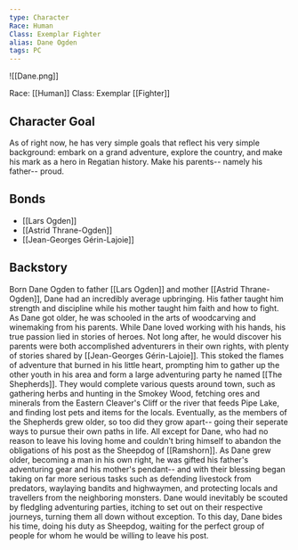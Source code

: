 ```yaml
---
type: Character
Race: Human
Class: Exemplar Fighter
alias: Dane Ogden
tags: PC
---
```



![[Dane.png]]

Race: [[Human]]
Class: Exemplar [[Fighter]] 

## Character Goal

As of right now, he has very simple goals that reflect his very simple background: embark on a grand adventure, explore the country, and make his mark as a hero in Regatian history. Make his parents-- namely his father-- proud.

## Bonds

- [[Lars Ogden]]
- [[Astrid Thrane-Ogden]]
- [[Jean-Georges Gérin-Lajoie]]

## Backstory

Born Dane Ogden to father [[Lars Ogden]] and mother [[Astrid Thrane-Ogden]], Dane had an incredibly average upbringing. His father taught him strength and discipline while his mother taught him faith and how to fight. As Dane got older, he was schooled in the arts of woodcarving and winemaking from his parents. While Dane loved working with his hands, his true passion lied in stories of heroes. Not long after, he would discover his parents were both accomplished adventurers in their own rights, with plenty of stories shared by [[Jean-Georges Gérin-Lajoie]].   This stoked the flames of adventure that burned in his little heart, prompting him to gather up the other youth in his area and form a large adventuring party he named [[The Shepherds]]. They would complete various quests around town, such as gathering herbs and hunting in the Smokey Wood, fetching ores and minerals from the Eastern Cleaver's Cliff or the river that feeds Pipe Lake, and finding lost pets and items for the locals. Eventually, as the members of the Shepherds grew older, so too did they grow apart-- going their seperate ways to pursue their own paths in life. All except for Dane, who had no reason to leave his loving home and couldn't bring himself to abandon the obligations of his post as the Sheepdog of [[Ramshorn]].  As Dane grew older, becoming a man in his own right, he was gifted his father's adventuring gear and his mother's pendant-- and with their blessing began taking on far more serious tasks such as defending livestock from predators, waylaying bandits and highwaymen, and protecting locals and travellers from the neighboring monsters. Dane would inevitably be scouted by fledgling adventuring parties, itching to set out on their respective journeys, turning them all down without exception. To this day, Dane bides his time, doing his duty as Sheepdog, waiting for the perfect group of people for whom he would be willing to leave his post.